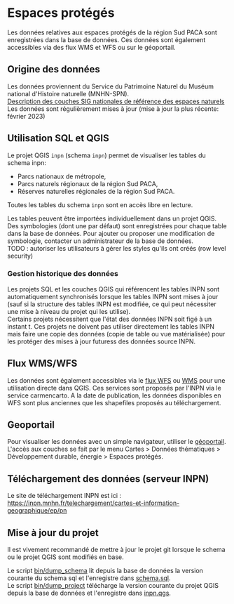 # Espaces protégés

Les données relatives aux espaces protégés de la région Sud PACA sont enregistrées dans la base de données. Ces données sont également accessibles via des flux WMS et WFS ou sur le géoportail.

## Origine des données

Les données proviennent du Service du Patrimoine Naturel du Muséum national d'Histoire naturelle (MNHN-SPN).  
[Description des couches SIG nationales de référence des espaces naturels](https://inpn.mnhn.fr/docs/transfertSIG.pdf)
Les données sont régulièrement mises à jour (mise à jour la plus récente: février 2023)

## Utilisation SQL et QGIS

Le projet QGIS `inpn` (schema `inpn`) permet de visualiser les tables du schema inpn:

- Parcs nationaux de métropole,
- Parcs naturels régionaux de la région Sud PACA,
- Réserves naturelles régionales de la région Sud PACA.

Toutes les tables du schema `inpn` sont en accès libre en lecture.

Les tables peuvent être importées individuellement dans un projet QGIS.  
Des symbologies (dont une par défaut) sont enregistrées pour chaque table dans la base de données. Pour ajouter ou proposer une modification de symbologie, contacter un administrateur de la base de données.  
TODO : autoriser les utilisateurs à gérer les styles qu'ils ont créés (row level security)

### Gestion historique des données

Les projets SQL et les couches QGIS qui référencent les tables INPN sont automatiquement synchronisés lorsque les tables INPN sont mises à jour (sauf si la structure des tables INPN est modifiée, ce qui peut nécessiter une mise à niveau du projet qui les utilise).  
Certains projets nécessitent que l'état des données INPN soit figé à un instant t. Ces projets ne doivent pas utiliser directement les tables INPN mais faire une copie des données (copie de table ou vue matérialisée) pour les protéger des mises à jour futuress des données source INPN.

## Flux WMS/WFS

Les données sont également accessibles via le [flux WFS](QGIS/inpn_wfs.xml) ou [WMS](QGIS/inpn_wms.xml) pour une utilisation directe dans QGIS. Ces services sont proposés par l'INPN via le service carmencarto. A la date de publication, les données disponibles en WFS sont plus anciennes que les shapefiles proposés au téléchargement.

## Geoportail

Pour visualiser les données avec un simple navigateur, utiliser le [géoportail](geoportail.gouv.fr).  
L'accès aux couches se fait par le menu Cartes > Données thématiques > Développement durable, énergie > Espaces protégés.

## Téléchargement des données (serveur INPN)

Le site de téléchargement INPN est ici :
https://inpn.mnhn.fr/telechargement/cartes-et-information-geographique/ep/pn

## Mise à jour du projet

Il est vivement recommandé de mettre à jour le projet git lorsque le schema ou le projet QGIS sont modifiés en base.

Le script [bin/dump_schema](bin/dump_schema) lit depuis la base de données la version courante du schema sql et l'enregistre dans [schema.sql](sql/schema.sql).  
Le script [bin/dump_project](bin/dump_project) télécharge la version courante du projet QGIS depuis la base de données et l'enregistre dans [inpn.qgs](QGIS/inpn.qgs).
